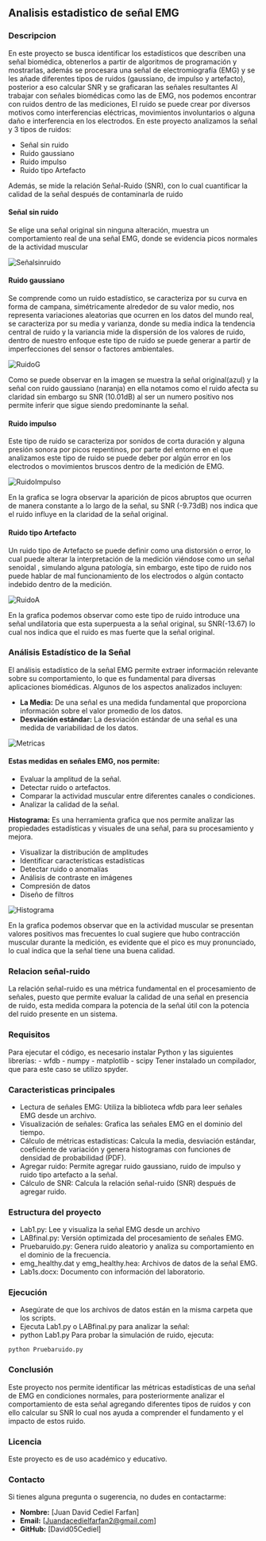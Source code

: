 ## Analisis estadistico de señal EMG
### Descripcion 
<p>
En este proyecto se busca identificar los estadísticos que describen una señal biomédica, obtenerlos a partir de algoritmos de programación y mostrarlas, además se procesara una señal de electromiografía (EMG) y se les añade diferentes tipos de ruidos (gaussiano, de impulso y artefacto), posterior a eso calcular SNR y se graficaran las señales resultantes
Al trabajar con señales biomédicas como las de EMG, nos podemos encontrar con ruidos dentro de las mediciones, El ruido se puede crear por diversos motivos como interferencias eléctricas, movimientos involuntarios o alguna daño e interferencia en los electrodos.
En este proyecto analizamos la señal y 3 tipos de ruidos:

-	Señal sin ruido
-	Ruido gaussiano
-	Ruido impulso
-	Ruido tipo Artefacto
  
Además, se mide la relación Señal-Ruido (SNR), con lo cual cuantificar la calidad de la señal después de contaminarla de ruido
</p>

#### Señal sin ruido


Se elige una señal original sin ninguna alteración, muestra un comportamiento real de una señal EMG, donde se evidencia picos normales de la actividad muscular

![Señalsinruido](https://github.com/user-attachments/assets/286d7f53-465d-4017-aac7-89b0e850f3fb)

#### Ruido gaussiano
<p>
Se comprende como un ruido estadístico, se caracteriza por su curva en forma de campana, simétricamente alrededor de su valor medio, nos representa variaciones aleatorias que ocurren en los datos del mundo real, se caracteriza por su media y varianza, donde su media indica la tendencia central de ruido y la variancia mide la dispersión de los valores de ruido, dentro de nuestro enfoque este tipo de ruido se puede generar a partir de imperfecciones del sensor o factores ambientales.
    
![RuidoG](https://github.com/user-attachments/assets/1a95ec67-f2e6-4396-a05a-0f5dd530546f)

Como se puede observar en la imagen se muestra la señal original(azul) y la señal con ruido gaussiano (naranja) en ella notamos como el ruido afecta su claridad sin embargo su SNR (10.01dB) al ser un numero positivo nos permite inferir que sigue siendo predominante la señal.
</p>


#### Ruido impulso
<P>
Este tipo de ruido se caracteriza por sonidos de corta duración y alguna presión sonora por picos repentinos, por parte del entorno en el que analizamos este tipo de ruido se puede deber por algún error en los electrodos o movimientos bruscos dentro de la medición de EMG.
    
![RuidoImpulso](https://github.com/user-attachments/assets/e07570ae-6fe2-4447-aefe-063385692ccf)

En la grafica se logra observar la aparición de picos abruptos que ocurren de manera constante a lo largo de la señal, su SNR (-9.73dB) nos indica que el ruido influye en la claridad de la señal original.
</p>

#### Ruido tipo Artefacto
<p>
Un ruido tipo de Artefacto se puede definir como una distorsión o error, lo cual puede alterar la interpretación de la medición viéndose como un señal senoidal , simulando alguna patología, sin embargo, este tipo de ruido nos puede hablar de mal funcionamiento de los electrodos o algún contacto indebido dentro de la medición.
    
![RuidoA](https://github.com/user-attachments/assets/e36e59ec-b294-47ad-a48c-3c02790b749a)

En la grafica podemos observar como este tipo de ruido introduce una señal undilatoria que esta superpuesta a la señal original, su SNR(-13.67) lo cual nos indica que el ruido es mas fuerte que la señal original.
</p>

### Análisis Estadístico de la Señal

<p>
El análisis estadístico de la señal EMG permite extraer información relevante sobre su comportamiento, lo que es fundamental para diversas aplicaciones biomédicas. Algunos de los aspectos analizados incluyen:
</p>

- **La Media:**  De una señal es una medida fundamental que proporciona información sobre el valor promedio de los datos. 
- **Desviación estándar:** La desviación estándar de una señal es una medida de variabilidad de los datos.
  
![Metricas](https://github.com/user-attachments/assets/d5c5d173-16dc-4a44-a0e9-88008b335190)

#### Estas medidas en señales EMG, nos permite:
- Evaluar la amplitud de la señal.
- Detectar ruido o artefactos.
- Comparar la actividad muscular entre diferentes canales o condiciones.
- Analizar la calidad de la señal.

**Histograma:** Es una herramienta grafica que nos permite analizar las propiedades estadísticas y visuales de una señal, para su procesamiento y mejora.
- Visualizar la distribución de amplitudes
- Identificar características estadísticas
- Detectar ruido o anomalías
- Análisis de contraste en imágenes
- Compresión de datos
- Diseño de filtros

![Histograma](https://github.com/user-attachments/assets/8c307ff4-5c97-4711-aa62-69623eccfd08)

<p>
  En la grafica podemos observar que en la actividad muscular se presentan valores positivos mas frecuentes lo cual sugiere que hubo contracción muscular durante la medición, es evidente que el pico es muy pronunciado, lo cual indica que la señal tiene una buena calidad.
</p>

### Relacion señal-ruido
<p>
La relación señal-ruido es una métrica fundamental en el procesamiento de señales, puesto que permite evaluar la calidad de una señal en presencia de ruido, esta medida  compara la potencia de la señal útil con la potencia del ruido presente en un sistema.
    
</p>

### Requisitos
<p>
Para ejecutar el código, es necesario instalar Python y las siguientes librerías:
- wfdb
- numpy
- matplotlib
- scipy
Tener instalado un compilador, que para este caso se utilizo spyder.  
</p>

### Caracteristicas principales
- Lectura de señales EMG: Utiliza la biblioteca wfdb para leer señales EMG desde un archivo.
- Visualización de señales: Grafica las señales EMG en el dominio del tiempo.
- Cálculo de métricas estadísticas: Calcula la media, desviación estándar, coeficiente de variación y genera histogramas con funciones de densidad de probabilidad (PDF).
- Agregar ruido: Permite agregar ruido gaussiano, ruido de impulso y ruido tipo artefacto a la señal.
- Cálculo de SNR: Calcula la relación señal-ruido (SNR) después de agregar ruido.

### Estructura del proyecto
- Lab1.py: Lee y visualiza la señal EMG desde un archivo
- LABfinal.py: Versión optimizada del procesamiento de señales EMG.
- Pruebaruido.py: Genera ruido aleatorio y analiza su comportamiento en el dominio de la frecuencia.
- emg_healthy.dat y emg_healthy.hea: Archivos de datos de la señal EMG.
- Lab1s.docx: Documento con información del laboratorio.

### Ejecución

- Asegúrate de que los archivos de datos están en la misma carpeta que los scripts.
-	Ejecuta Lab1.py o LABfinal.py para analizar la señal:
- python Lab1.py
  Para probar la simulación de ruido, ejecuta:
  
`python Pruebaruido.py`


### Conclusión
<p>
Este proyecto nos permite identificar las métricas estadísticas de una señal de EMG en condiciones normales, para posteriormente analizar el comportamiento de esta señal agregando diferentes tipos de ruidos y con ello calcular su SNR lo cual nos ayuda a comprender el fundamento y el impacto de estos ruido.
</p>

### Licencia

Este proyecto es de uso académico y educativo.

### Contacto
<p>
Si tienes alguna pregunta o sugerencia, no dudes en contactarme:
</p>

- **Nombre:** [Juan David Cediel Farfan]
- **Email:** [Juandacedielfarfan2@gmail.com]
- **GitHub:** [David05Cediel]  

